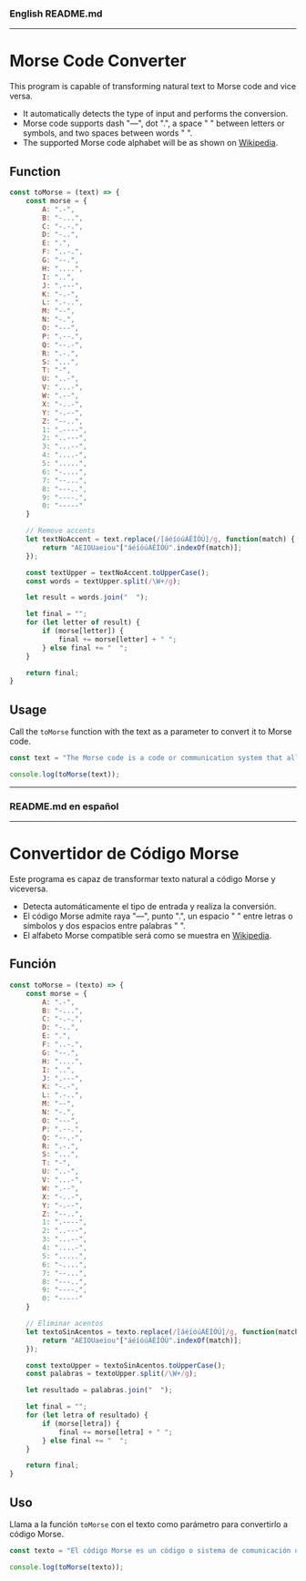 ### English README.md

---

# Morse Code Converter

This program is capable of transforming natural text to Morse code and vice versa.

- It automatically detects the type of input and performs the conversion.
- Morse code supports dash "—", dot ".", a space " " between letters or symbols, and two spaces between words "  ".
- The supported Morse code alphabet will be as shown on [Wikipedia](https://en.wikipedia.org/wiki/Morse_code).

## Function

```javascript
const toMorse = (text) => {
    const morse = {
        A: ".-",
        B: "-...",
        C: "-.-.",
        D: "-..",
        E: ".",
        F: "..-.",
        G: "--.",
        H: "....",
        I: "..",
        J: ".---",
        K: "-.-",
        L: ".-..",
        M: "--",
        N: "-.",
        O: "---",
        P: ".--.",
        Q: "--.-",
        R: ".-.",
        S: "...",
        T: "-",
        U: "..-",
        V: "...-",
        W: ".--",
        X: "-..-",
        Y: "-.--",
        Z: "--..",
        1: ".----",
        2: "..---",
        3: "...--",
        4: "....-",
        5: ".....",
        6: "-....",
        7: "--...",
        8: "---..",
        9: "----.",
        0: "-----"
    }

    // Remove accents
    let textNoAccent = text.replace(/[áéíóúÁÉÍÓÚ]/g, function(match) {
        return "AEIOUaeiou"["áéíóúÁÉÍÓÚ".indexOf(match)];
    });

    const textUpper = textNoAccent.toUpperCase();
    const words = textUpper.split(/\W+/g);

    let result = words.join("  ");

    let final = "";
    for (let letter of result) {
        if (morse[letter]) {
            final += morse[letter] + " ";
        } else final += "  ";
    }

    return final;
}
```

## Usage

Call the `toMorse` function with the text as a parameter to convert it to Morse code.

```javascript
const text = "The Morse code is a code or communication system that allows telegraphic communication through the transmission of electric pulses of various lengths or by visual means, such as light, sound, or mechanical. This code consists of a series of dots, dashes, and spaces, which when combined can form words, numbers, and other symbols.";

console.log(toMorse(text)); 
```

---

### README.md en español

---

# Convertidor de Código Morse

Este programa es capaz de transformar texto natural a código Morse y viceversa.

- Detecta automáticamente el tipo de entrada y realiza la conversión.
- El código Morse admite raya "—", punto ".", un espacio " " entre letras o símbolos y dos espacios entre palabras "  ".
- El alfabeto Morse compatible será como se muestra en [Wikipedia](https://es.wikipedia.org/wiki/Código_morse).

## Función

```javascript
const toMorse = (texto) => {
    const morse = {
        A: ".-",
        B: "-...",
        C: "-.-.",
        D: "-..",
        E: ".",
        F: "..-.",
        G: "--.",
        H: "....",
        I: "..",
        J: ".---",
        K: "-.-",
        L: ".-..",
        M: "--",
        N: "-.",
        O: "---",
        P: ".--.",
        Q: "--.-",
        R: ".-.",
        S: "...",
        T: "-",
        U: "..-",
        V: "...-",
        W: ".--",
        X: "-..-",
        Y: "-.--",
        Z: "--..",
        1: ".----",
        2: "..---",
        3: "...--",
        4: "....-",
        5: ".....",
        6: "-....",
        7: "--...",
        8: "---..",
        9: "----.",
        0: "-----"
    }

    // Eliminar acentos
    let textoSinAcentos = texto.replace(/[áéíóúÁÉÍÓÚ]/g, function(match) {
        return "AEIOUaeiou"["áéíóúÁÉÍÓÚ".indexOf(match)];
    });

    const textoUpper = textoSinAcentos.toUpperCase();
    const palabras = textoUpper.split(/\W+/g);

    let resultado = palabras.join("  ");

    let final = "";
    for (let letra of resultado) {
        if (morse[letra]) {
            final += morse[letra] + " ";
        } else final += "  ";
    }

    return final;
}
```

## Uso

Llama a la función `toMorse` con el texto como parámetro para convertirlo a código Morse.

```javascript
const texto = "El código Morse es un código o sistema de comunicación que permite la comunicación telegráfica a través de la transmisión de impulsos eléctricos de longitudes diversas o por medios visuales, como luz, sonoros o mecánicos. Este código consta de una serie de puntos, rayas y espacios, que al ser combinados entre sí pueden formar palabras, números y otros símbolos.";

console.log(toMorse(texto)); 
```

